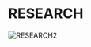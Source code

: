 # RESEARCH

![RESEARCH2](https://user-images.githubusercontent.com/78539613/109386034-f1a3fa00-791d-11eb-8dfc-c0ea162b4f4d.PNG)

